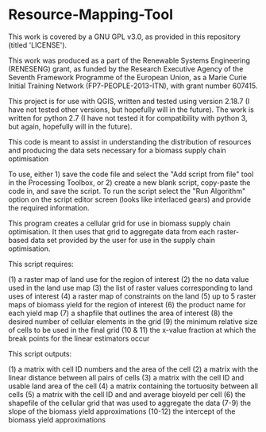 # Resource-Mapping-Tool
This work is covered by a GNU GPL v3.0, as provided in this repository (titled 'LICENSE').

This work was produced as a part of the Renewable Systems Engineering (RENESENG) grant, as funded by the Research Executive Agency of the Seventh Framework Programme of the European Union, as a Marie Curie Initial Training Network (FP7-PEOPLE-2013-ITN), with grant number 607415.

This project is for use with QGIS, written and tested using version 2.18.7 (I have not tested other versions, but hopefully will in the future). The work is written for python 2.7 (I have not tested it for compatibility with python 3, but again, hopefully will in the future).

This code is meant to assist in understanding the distribution of resources and producing the data sets necessary for a biomass supply chain optimisation

To use, either 1) save the code file and select the "Add script from file" tool in the Processing Toolbox, or 2) create a new blank script, copy-paste the code in, and save the script. To run the script select the "Run Algorithm" option on the script editor screen (looks like interlaced gears) and provide the required information.

This program creates a cellular grid for use in biomass supply chain optimisation. It then uses that grid to aggregate data from each raster-based data set provided by the user for use in the supply chain optimisation.

This script requires:

(1) a raster map of land use for the region of interest (2) the no data value used in the land use map (3) the list of raster values corresponding to land uses of interest (4) a raster map of constraints on the land (5) up to 5 raster maps of biomass yield for the region of interest (6) the product name for each yield map (7) a shapfile that outlines the area of interest (8) the desired number of cellular elements in the grid (9) the minimum relative size of cells to be used in the final grid (10 & 11) the x-value fraction at which the break points for the linear estimators occur


This script outputs:

(1) a matrix with cell ID numbers and the area of the cell (2) a matrix with the linear distance between all pairs of cells (3) a matrix with the cell ID and usable land area of the cell (4) a matrix containing the tortuosity between all cells (5) a matrix with the cell ID and and average bioyeld per cell (6) the shapefile of the cellular grid that was used to aggregate the data (7-9) the slope of the biomass yield approximations (10-12) the intercept of the biomass yield approximations 
